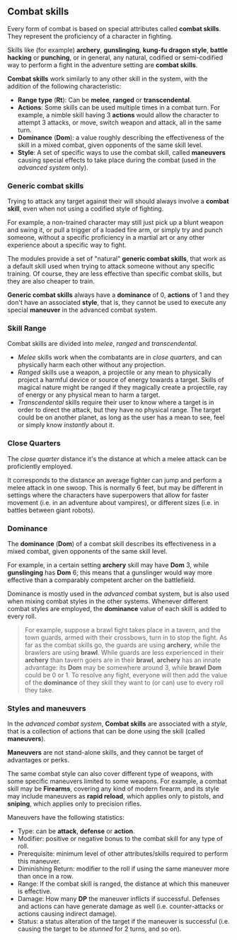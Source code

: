 ## Combat skills

Every form of combat is based on special attributes called **combat skills**.
They represent the proficiency of a character in fighting. 

Skills like (for example) **archery**, **gunslinging**, **kung-fu dragon style**, 
**battle hacking** or **punching**, or in general, any natural, codified or 
semi-codified way to perform a fight in the adventure setting are **combat skills**. 

**Combat skills** work similarly to any other skill in the system, with
the addition of the following characteristic:

* **Range type** (**Rt**): Can be **melee**, **ranged** or **transcendental**. 
* **Actions**: Some skills can be used multiple times in a combat turn. For example,
  a nimble skill having 3 **actions** would allow the character to attempt 3 attacks,
  or move, switch weapon and attack, all in the same turn.
* **Dominance** (**Dom**): a value roughly describing the effectiveness of the skill
  in a mixed combat, given opponents of the same skill level. 
* **Style**: A set of specific ways to use the combat skill, called **maneuvers** 
  causing special effects to take place during the combat 
  (used in the _advanced system_ only). 
  
### Generic combat skills

Trying to attack any target against their will should always involve 
a **combat skill**, even when not using a codified style of fighting. 

For example, a non-trained character may still just pick up a blunt
weapon and swing it, or pull a trigger of a loaded fire arm, or simply
try and punch someone, without a specific proficiency in a martial art or
any other experience about a specific way to fight.

The modules provide a set of "natural" **generic combat skills**, that
work as a default skill used when trying to attack someone without any specific
training. Of course, they are less effective than specific combat skills, but
they are also cheaper to train.

**Generic combat skills** always have a **dominance** of 0, **actions** of 1
and they  don't have an associated **style**, that is,
they cannot be used to execute any special **maneuver** in the advanced 
combat system.

### Skill Range

Combat skills are divided into _melee_, _ranged_ and _transcendental_.

* _Melee_ skills work when the combatants are in *close quarters*, and can
   physically harm each other without any projection.
* _Ranged_ skills use a weapon, a projectile or any mean to physically
   project a harmful device or source of energy towards a target. Skills of
   magical nature might be ranged if they magically create a projectile, ray
   of energy or any physical mean to harm a target.
* _Transcendental_ skills require their user to know where a target is in order
   to direct the attack, but they have no physical range. The target could be
   on another planet, as long as the user has a mean to see, feel or simply
   know _instantly_ about it.

### Close Quarters

The *close quarter* distance it's the distance at which a melee attack can 
be proficiently employed.

It corresponds to the distance an average fighter can jump and perform
a melee attack in one swoop. This is normally 6 feet, but may be different in settings
where the characters have superpowers that allow for faster movement (i.e. in an
adventure about vampires), or different sizes (i.e. in battles between giant robots).

### Dominance

The **dominance** (**Dom**) of a combat skill describes its effectiveness
in a mixed combat, given opponents of the same skill level. 

For example, in a certain setting **archery** skill may have **Dom** 3, 
while **gunslinging** has **Dom** 6; this means that a gunslinger would 
way more effective than a comparably competent archer on the battlefield.

Dominance is mostly used in the *advanced* combat system, but is also used
when mixing combat styles in the other systems. Whenever different combat
styles are employed, the **dominance** value of each skill is added to
every roll.

> For example, suppose a brawl fight
takes place in a tavern, and the town guards, armed with their crossbows, turn
in to stop the fight. As far as the combat skills go, the guards are using **archery**, 
while the brawlers are using **brawl**. While guards are less experienced in 
their **archery** than tavern goers are in their **brawl**, **archery** has an
innate advantage: its **Dom** may be somewhere around 3, while **brawl** **Dom** could
be 0 or 1. To resolve any fight, everyone will then add the value of the **dominance**
of they skill they want to (or can) use to every roll they take.

### Styles and maneuvers
  
In the _advanced combat system_, **Combat skills** are associated with a _style_, 
that is a collection of actions that can be done using the skill (called **maneuvers**).

**Maneuvers** are not stand-alone skills, and they cannot be target of advantages or perks.

The same combat style can also cover different type of weapons, with some
specific maneuvers limited to some weapons. For example, a combat skill may be
**Firearms**, covering any kind of modern firearm, and its style may include maneuvers as 
**rapid reload**, which applies only to pistols, and **sniping**, which applies only to
precision rifles.

Maneuvers have the following statistics:

* Type: can be **attack**, **defense** or **action**.
* Modifier: positive or negative bonus to the combat skill for any type of roll.
* Prerequisite: minimum level of other attributes/skills required to perform this maneuver.
* Diminishing Return: modifier to the roll if using the same maneuver more than once in a row.
* Range: If the combat skill is ranged, the distance at which this maneuver is effective.
* Damage: How many **DP** the maneuver inflicts if successful. Defenses and actions can have
  generate damage as well (i.e. counter-attacks or actions causing indirect damage).
* Status: a status alteration of the target if the maneuver is successful (i.e. causing
  the target to be *stunned* for 2 turns, and so on).
